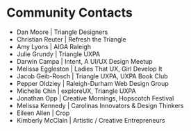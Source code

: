# Community Contacts

* Dan Moore | Triangle Designers
* Christian Reuter | Refresh the Triangle
* Amy Lyons | AIGA Raleigh
* Julie Grundy | Triangle UXPA
* Darwin Campa | Intent, A UI/UX Design Meetup
* Melissa Eggleston | Ladies That UX, Girl Develop It
* Jacob Geib-Rosch | Triangle UXPA, UXPA Book Club
* Pepper Oldziey | Raleigh-Durham Web Design Group
* Michelle Chin | exploreUX, Triangle UXPA
* Jonathan Opp | Creative Mornings, Hopscotch Festival
* Melissa Kennedy | Carolinas Innovators & Design Thinkers
* Eileen Allen | Crop
* Kimberly McClain | Artistic / Creative Entrepreneurs
